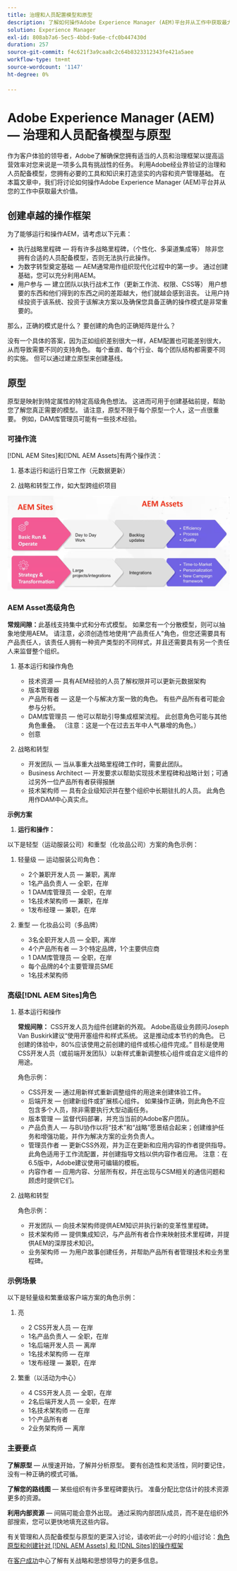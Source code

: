 ```yaml
---
title: 治理和人员配置模型和原型
description: 了解如何操作Adobe Experience Manager (AEM)平台并从工作中获取最大价值。
solution: Experience Manager
exl-id: 808ab7a6-5ec5-4bbd-9a6e-cfc0b447430d
duration: 257
source-git-commit: f4c621f3a9caa8c2c64b8323312343fe421a5aee
workflow-type: tm+mt
source-wordcount: '1147'
ht-degree: 0%

---
```


# Adobe Experience Manager (AEM) — 治理和人员配备模型与原型

作为客户体验的领导者，Adobe了解确保您拥有适当的人员和治理框架以提高运营效率对您来说是一项多么具有挑战性的任务。 利用Adobe经业界验证的治理和人员配备模型，您拥有必要的工具和知识来打造坚实的内容和资产管理基础。 在本篇文章中，我们将讨论如何操作Adobe Experience Manager (AEM)平台并从您的工作中获取最大价值。

## 创建卓越的操作框架

为了能够运行和操作AEM，请考虑以下元素：

* 执行战略里程碑 — 将有许多战略里程碑，（个性化、多渠道集成等） 除非您拥有合适的人员配备模型，否则无法执行此操作。
* 为数字转型奠定基础 — AEM通常用作组织现代化过程中的第一步。 通过创建基础，您可以充分利用AEM。
* 用户参与 — 建立团队以执行战术工作（更新工作流、权限、CSS等） 用户想要的东西和他们得到的东西之间的差距越大，他们就越会感到沮丧。 让用户持续投资于该系统、投资于该解决方案以及确保您具备正确的操作模式是非常重要的。

那么，正确的模式是什么？ 要创建的角色的正确矩阵是什么？

没有一个具体的答案，因为正如组织差别很大一样，AEM配置也可能差别很大，从而导致需要不同的支持角色。 每个垂直、每个行业、每个团队结构都需要不同的实施。 但可以通过建立原型来创建基线。

## 原型

原型是映射到特定属性的特定高级角色想法。 这进而可用于创建基础前提，帮助您了解您真正需要的模型。 请注意，原型不限于每个原型一个人，这一点很重要。 例如，DAM库管理员可能有一些技术经验。

### 可操作流

[!DNL AEM Sites]和[!DNL AEM Assets]有两个操作流：

1. 基本运行和运行日常工作（元数据更新）

1. 战略和转型工作，如大型跨组织项目

![个可操作化流](assets/streams-of-operationalization.png)

### AEM Asset高级角色

**常规间隙：**&#x200B;此基线支持集中式和分布式模型。 如果您有一个分散模型，则可以抽象地使用AEM。 请注意，必须创造性地使用“产品责任人”角色，但您还需要具有产品责任人，该责任人拥有一种资产类型的不同样式，并且还需要具有另一个责任人来监督整个组织。

1. 基本运行和操作角色

   * 技术资源 — 具有AEM经验的人员了解权限并可以更新元数据架构
   * 版本管理器
   * 产品所有者 — 这是一个与解决方案一致的角色。 有些产品所有者可能会参与分析。
   * DAM库管理员 — 他可以帮助引导集成框架流程。 此创意角色可能与其他角色重叠。 （注意：这是一个在过去五年中人气暴增的角色。）
   * 创意

1. 战略和转型

   * 开发团队 — 当从事重大战略里程碑工作时，需要此团队。
   * Business Architect — 开发要求以帮助实现技术里程碑和战略计划；可通过另外一位产品所有者获得报酬
   * 技术架构师 — 具有企业级知识并在整个组织中长期驻扎的人员。 此角色用作DAM中心真实点。

**示例方案**

1. **运行和操作：**

以下是轻型（运动服装公司）和重型（化妆品公司）方案的角色示例：

1. 轻量级 — 运动服装公司角色：

   * 2个兼职开发人员 — 兼职，离岸
   * 1名产品负责人 — 全职，在岸
   * 1 DAM库管理员 — 全职，在岸
   * 1名技术架构师 — 兼职，在岸
   * 1发布经理 — 兼职，在岸

1. 重型 — 化妆品公司（多品牌）

   * 3名全职开发人员 — 全职，离岸
   * 4个产品所有者 — 3个特定品牌，1个主要供应商
   * 1 DAM库管理员 — 全职，在岸
   * 每个品牌的4个主要管理员SME
   * 1名技术架构师

### 高级[!DNL AEM Sites]角色

1. 基本运行和操作

   **常规间隙：** CSS开发人员为组件创建新的外观。 Adobe高级业务顾问Joseph Van Buskirk建议“使用开塞组件和样式系统。 这是推动成本节约的角色。 已创建的体验中，80%应该使用之前创建的组件或核心组件完成。” 目标是使用CSS开发人员（或前端开发团队）以新样式重新调整核心组件或自定义组件的用途。

   角色示例：

   * CSS开发 — 通过用新样式重新调整组件的用途来创建体验工件。
   * 后端开发 — 创建新组件或扩展核心组件。 如果操作正确，则此角色不应包含多个人员，除非需要执行大型动画任务。
   * 版本管理 — 监督代码部署，并充当当前的Adobe客户团队。
   * 产品负责人 — 与BU协作以将“技术”和“战略”愿景结合起来；创建维护任务和增强功能，并作为解决方案的业务负责人。
   * 管理员作者 — 更新CSS外观，并为正在更新和应用内容的作者提供指导。 此角色适用于工作流配置，并创建指导文档以供内容作者应用。 注意：在6.5版中，Adobe建议使用可编辑的模板。
   * 内容作者 — 应用内容、分层所有权，并在出现与CSM相关的通信问题和顾虑时提供它们。

1. 战略和转型

   角色示例：

   * 开发团队 — 向技术架构师提供AEM知识并执行新的变革性里程碑。
   * 技术架构师 — 提供集成知识，与产品所有者合作来映射技术里程碑，并提供AEM的深厚技术知识。
   * 业务架构师 — 为用户故事创建任务，并帮助产品所有者管理技术和业务里程碑。

### 示例场景

以下是轻量级和繁重级客户端方案的角色示例：

1. 亮

   * 2 CSS开发人员 — 在岸
   * 1名产品负责人 — 全职，在岸
   * 1名后端开发人员 — 离岸
   * 1名技术架构师 — 在岸
   * 1发布经理 — 兼职，在岸

1. 繁重（以活动为中心）

   * 4 CSS开发人员 — 全职，在岸
   * 2名后端开发人员 — 全职，在岸
   * 1名技术架构师 — 在岸
   * 1个产品所有者
   * 2业务架构师 — 离岸

### 主要要点

**了解原型** — 从慢速开始，了解并分析原型。 要有创造性和灵活性，同时要记住，没有一种正确的模式可循。

**了解您的路线图** — 某些组织有许多里程碑要执行。 准备分配比您估计的技术资源更多的资源。

**利用内部资源** — 间隔可能会意外出现。 通过采购内部团队成员，而不是在组织外部搜索，您可以更快地填充这些内容。

有关管理和人员配备模型与原型的更深入讨论，请收听此一小时的小组讨论：[角色原型和创建针对 [!DNL AEM Assets] 和 [!DNL Sites]的操作框架](https://adobecustomersuccess.adobeconnect.com/p8ml5nmy0758mp4/)

在[客户成功](https://experienceleague.adobe.com/docs/customer-success/customer-success/overview.html?lang=zh-Hans)中心了解有关战略和思想领导力的更多信息。
